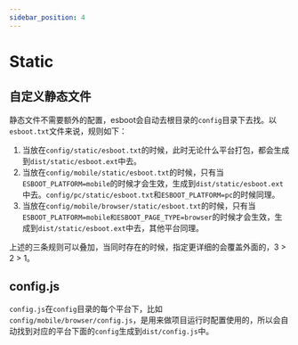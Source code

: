 ```yaml
---
sidebar_position: 4
---
```


# Static

## 自定义静态文件

静态文件不需要额外的配置，esboot会自动去根目录的`config`目录下去找。以`esboot.txt`文件来说，规则如下：

1. 当放在`config/static/esboot.txt`的时候，此时无论什么平台打包，都会生成到`dist/static/esboot.ext`中去。
2. 当放在`config/mobile/static/esboot.txt`的时候，只有当`ESBOOT_PLATFORM=mobile`的时候才会生效，生成到`dist/static/esboot.ext`中去。`config/pc/static/esboot.txt`和`ESBOOT_PLATFORM=pc`的时候同理。
3. 当放在`config/mobile/browser/static/esboot.txt`的时候，只有当`ESBOOT_PLATFORM=mobile和ESBOOT_PAGE_TYPE=browser`的时候才会生效，生成到`dist/static/esboot.ext`中去，其他平台同理。

上述的三条规则可以叠加，当同时存在的时候，指定更详细的会覆盖外面的，3 > 2 > 1。

## config.js

`config.js`在`config`目录的每个平台下，比如`config/mobile/browser/config.js`，是用来做项目运行时配置使用的，所以会自动找到对应的平台下面的`config`生成到`dist/config.js`中。
